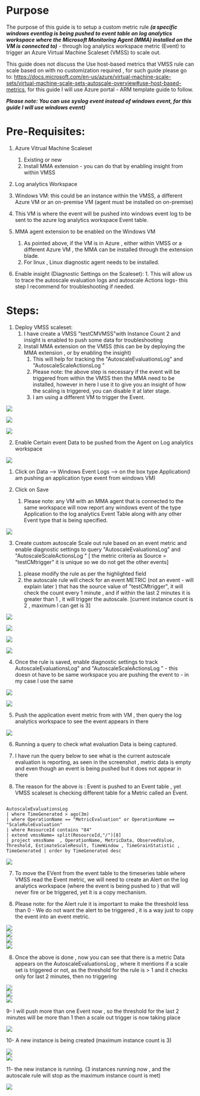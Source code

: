 # Purpose
The purpose of this guide is to setup a custom metric rule **_(a specific windows eventlog is being pushed to event table on log analytics workspace where the Microsoft Monitoring Agent (MMA) installed on the VM is connected to)_** - through log analytics workspace metric (Event) to trigger an Azure Virtual Machine Scaleset (VMSS) to scale out.

This guide does not discuss the Use host-based metrics that VMSS rule can scale based on with no customization required , for such guide please go to:  https://docs.microsoft.com/en-us/azure/virtual-machine-scale-sets/virtual-machine-scale-sets-autoscale-overview#use-host-based-metrics, for this guide I will use Azure portal - ARM template guide to follow.

  **_Please note: You can use syslog event instead of windows event, for this guide I will use windows event)_**
  
  # Pre-Requisites:
  
  1. Azure Vitrual Machine Scaleset
     1. Existing or new
     2. Install MMA extension - you can do that by enabling insight from within VMSS
    
  2. Log analytics Workspace
  
  3. Windows VM: this could be an instance within the VMSS, a different Azure VM or an on-premise VM (agent must be installed on on-premise)
   1. This VM is where the event will be pushed into windows event log to be sent to the azure log analytics workspace Event table.
  
  4. MMA agent extension to be enabled on the Windows VM
     1. As pointed above, if the VM is in Azure , either within VMSS or a different Azure VM , the MMA can be installed through the extension blade.
     2. For linux , Linux diagnostic agent needs to be installed.
     
  5. Enable insight (Diagnostic Settings on the Scaleset):
    1. This will allow us to trace the autoscale evaluation logs and autoscale Actions logs- this step I recommend for troubleshooting if needed.
    

# Steps:

1. Deploy VMSS scaleset:
   1. I have create a VMSS "testCMVMSS"with Instance Count 2 and insight is enabled to push some data for troubleshooting
   2. Install MMA extension on the VMSS (this can be by deploying the MMA extension , or by enabling the insight)
      1. This will help for tracking the "AutoscaleEvaluationsLog" and "AutoscaleScaleActionsLog " 
      2. Please note: the above step is necessary if the event will be triggered from within the VMSS then the MMA need to be installed, however in here I use it to give you an insight of how the scaling is triggered, you can disable it at later stage.
      3. I am using a different VM to trigger the Event.
      
<img src="testcmvmss.PNG"/><br>

<img src="enableinsightVMSS.PNG" /><br>

<img src="extensionistalled.PNG" /><br>
      

2. Enable Certain event Data to be pushed from the Agent on Log analytics workspace
  <img src="advancedsettings.PNG" />
  
   1. Click on Data --> Windows Event Logs --> on the box type Application(I am pushing an application type event from windows VM)
   
   2. Click on Save
      1. Please note: any VM with an MMA agent that is connected to the same workspace will now report any windows event of the type Application to the log analytics Event Table along with any other Event type that is being specified.
<img src="eventtype.PNG" />

3. Create custom autoscale Scale out rule based on an event metric and enable diagnostic settings to query "AutoscaleEvaluationsLog" and "AutoscaleScaleActionsLog "  [ the metric criteria as Source = "testCMtrigger" it is unique so we do not get the other events]

    1. please modify the rule as per the highlighted field
    2. the autoscale rule will check for an event METRIC (not an event - will explain later ) that has the source value of "testCMtrigger", it will check the count every 1 minute , and if within the last 2 minutes it is greater than 1 , it will trigger the autoscale. [current instance count is 2 , maximum I can get is 3]
  
<img src="createcustomScaleoutarule.PNG" /><br>

<img src="rule1.PNG" /><br>

<img src="rule2.PNG" /><br>

<img src="rule3.PNG" /><br>


4. Once the rule is saved, enable diagnostic settings to track AutoscaleEvaluationsLog" and "AutoscaleScaleActionsLog " - this doesn ot have to be same workspace you are pushing the event to - in my case I use the same


<img src="diagnosticsettings1.PNG" /><br>

<img src="diagset2.PNG" /><br>

5. Push the application event metric from with VM , then query the log analytics workspace to see the event appears in there

<img src="pushevent.PNG" /><br>

6. Running a query to check what evaluation Data is being captured.

  1. I have run the query below to see what is the current autoscale evaluation is reporting, as seen in the screenshot , metric data is empty and even though an event is being pushed but it does not appear in there 
  
  2. The reason for the above is : Event is pushed to an Event table , yet VMSS  scaleset is checking different table for a Metric called an Event.

``` Kusto Query

AutoscaleEvaluationsLog
| where TimeGenerated > ago(3m)
| where OperationName == "MetricEvaluation" or OperationName == "ScaleRuleEvaluation" 
| where ResourceId contains "84" 
| extend vmssName= split(ResourceId,"/")[8]
| project vmssName  , OperationName, MetricData, ObservedValue, Threshold, EstimateScaleResult, TimeWindow , TimeGrainStatistic , TimeGenerated | order by TimeGenerated desc

``` 
<img src="logcapture1.PNG" /><br>

7. To move the EVent from the event table to the timeseries table where VMSS read the Event metric, we will need to create an Alert on the log analytics workspace (where the event is being pushed to ) that will never fire or be triggered, yet it is a copy mechanism.


  1. Please note: for the Alert rule it is important to make the threshold less than 0 - We do not want the alert to be triggered , it is a way just to copy the event into an event metric.
  

<img src="alert1.PNG" /><br>
<img src="alert2.PNG" /><br>
<img src="alert3.PNG" /><br>
<img src="alert4.PNG" /><br>


8. Once the above is done , now you can see that there is a metric Data appears on the AutoscaleEvaluationsLog , where it mentions if a scale set is triggered or not, as the threshold for the rule is > 1 and it checks only for last 2 minutes, then no triggering 

<img src="scalerule1.PNG" /><br>
<img src="logcapture2.PNG" /><br>
<img src="logcapture3.PNG" /><br>


9- I will push more than one Event now , so the threshold for the last 2 minutes will be more than 1 then a scale out trigger is now taking place

<img src="logcapturetriggered.PNG" /><br>

10- A new instance is being created (maximum instance count is 3)

<img src="instancecreation.PNG" /><br>
<img src="instancecreation1.PNG" /><br>

11- the new instance is running. (3 instances running now , and the autoscale rule will stop as the maximum instance count is met)

<img src="instancecreated.PNG" /><br>




